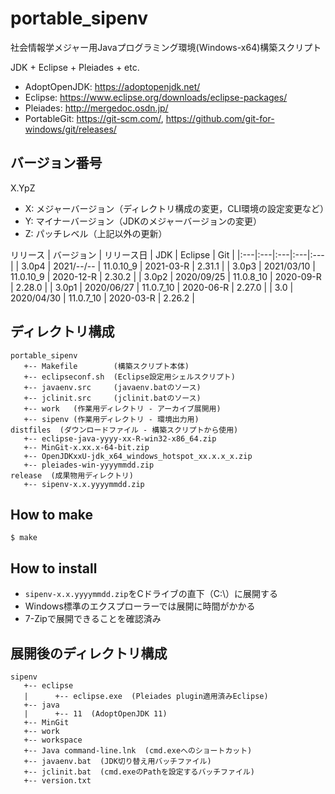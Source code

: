 # portable_sipenv
社会情報学メジャー用Javaプログラミング環境(Windows-x64)構築スクリプト

JDK + Eclipse + Pleiades + etc.
- AdoptOpenJDK: https://adoptopenjdk.net/
- Eclipse: https://www.eclipse.org/downloads/eclipse-packages/
- Pleiades: http://mergedoc.osdn.jp/
- PortableGit: https://git-scm.com/, https://github.com/git-for-windows/git/releases/

## バージョン番号

X.YpZ
- X: メジャーバージョン（ディレクトリ構成の変更，CLI環境の設定変更など）
- Y: マイナーバージョン（JDKのメジャーバージョンの変更）
- Z: パッチレベル（上記以外の更新）

リリース
| バージョン | リリース日 | JDK | Eclipse | Git |
|:---|:---|:---|:---|:---|
| 3.0p4 | 2021/--/-- | 11.0.10_9 | 2021-03-R | 2.31.1 |
| 3.0p3 | 2021/03/10 | 11.0.10_9 | 2020-12-R | 2.30.2 |
| 3.0p2 | 2020/09/25 | 11.0.8_10 | 2020-09-R | 2.28.0 |
| 3.0p1 | 2020/06/27 | 11.0.7_10 | 2020-06-R | 2.27.0 |
| 3.0   | 2020/04/30 | 11.0.7_10 | 2020-03-R | 2.26.2 |

## ディレクトリ構成
```
portable_sipenv
   +-- Makefile        (構築スクリプト本体)
   +-- eclipseconf.sh  (Eclipse設定用シェルスクリプト)
   +-- javaenv.src     (javaenv.batのソース)
   +-- jclinit.src     (jclinit.batのソース)
   +-- work   (作業用ディレクトリ - アーカイブ展開用)
   +-- sipenv (作業用ディレクトリ - 環境出力用)
distfiles  (ダウンロードファイル - 構築スクリプトから使用)
   +-- eclipse-java-yyyy-xx-R-win32-x86_64.zip
   +-- MinGit-x.xx.x-64-bit.zip
   +-- OpenJDKxxU-jdk_x64_windows_hotspot_xx.x.x_x.zip
   +-- pleiades-win-yyyymmdd.zip
release  (成果物用ディレクトリ)
   +-- sipenv-x.x.yyyymmdd.zip
```

## How to make
```
$ make
```

## How to install
- `sipenv-x.x.yyyymmdd.zip`をCドライブの直下（C:\）に展開する
- Windows標準のエクスプローラーでは展開に時間がかかる
- 7-Zipで展開できることを確認済み

## 展開後のディレクトリ構成
```
sipenv
   +-- eclipse
   |      +-- eclipse.exe  (Pleiades plugin適用済みEclipse)
   +-- java
   |      +-- 11  (AdoptOpenJDK 11)
   +-- MinGit
   +-- work
   +-- workspace
   +-- Java command-line.lnk  (cmd.exeへのショートカット)
   +-- javaenv.bat  (JDK切り替え用バッチファイル)
   +-- jclinit.bat  (cmd.exeのPathを設定するバッチファイル)
   +-- version.txt
```

